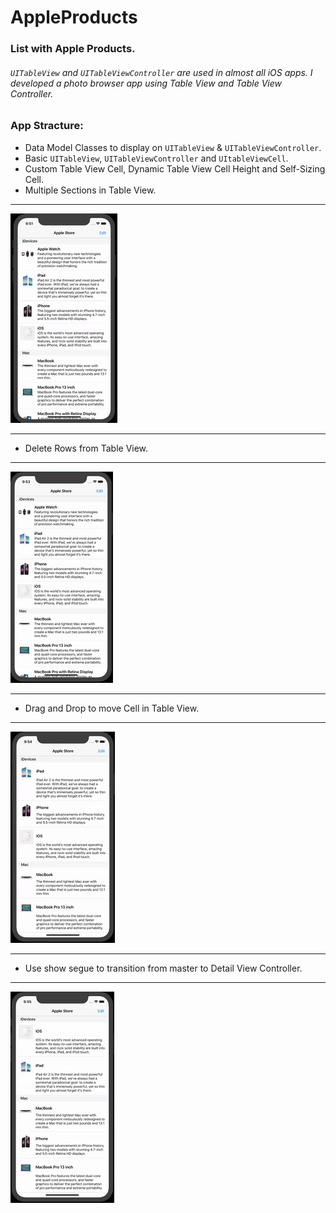 # AppleProducts

### List with Apple Products.

###### `UITableView` and `UITableViewController` are used in almost all iOS apps. I developed a photo browser app using Table View and Table View Controller.

### App Stracture:

+ Data Model Classes to display on `UITableView` & `UITableViewController`.
+ Basic `UITableView`, `UITableViewController` and `UItableViewCell`.
+ Custom Table View Cell, Dynamic Table View Cell Height and Self-Sizing Cell.
+ Multiple Sections in Table View.

---

![](gif/TableView.gif)

---

+ Delete Rows from Table View.

---

![](gif/DeleteRows.gif)

---

+ Drag and Drop to move Cell in Table View.

---

![](gif/DragAndDrop.gif)

---

+ Use show segue to transition from master to Detail View Controller.

---

![](gif/ShowSegue.gif)


